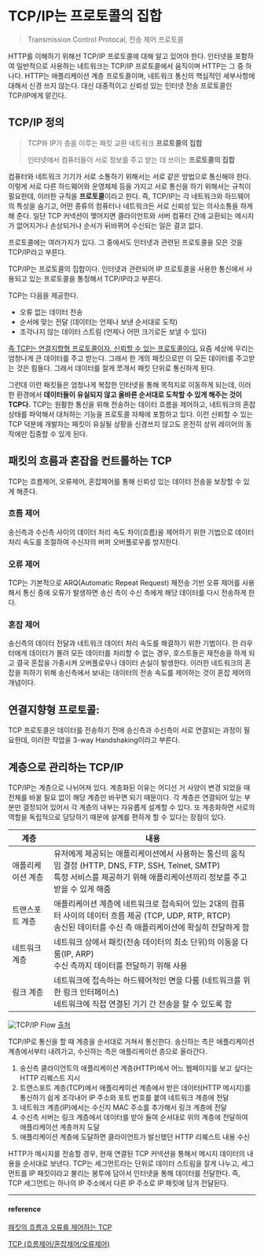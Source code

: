# TCP/IP는 프로토콜의 집합

> Transmission Control Protocal, 전송 제어 프로토콜

HTTP를 이해하기 위해선 TCP/IP 프로토콜에 대해 알고 있어야 한다.
인터넷을 포함하여 일반적으로 사용하는 네트워크는 TCP/IP 프로토콜에서 움직이며 HTTP는 그 중 하나다.
HTTP는 애플리케이션 계층 프로토콜이며, 네트워크 통신의 핵심적인 세부사항에 대해서 신경 쓰지 않는다. 대신 대중적이고 신뢰성 있는 인터넷 전송 프로토콜인 TCP/IP에게 맡긴다.

## TCP/IP 정의

> TCP와 IP가 층을 이루는 패킷 교환 네트워크 **프로토콜의 집합**
>
> 인터넷에서 컴퓨터들이 서로 정보를 주고 받는 데 쓰이는 **프로토콜의 집합**

컴퓨터와 네트워크 기기가 서로 소통하기 위해서는 서로 같은 방법으로 통신해야 한다.
이렇게 서로 다른 하드웨어와 운영체제 등을 가지고 서로 통신을 하기 위해서는 규칙이 필요한데, 이러한 규칙을 **프로토콜**이라고 한다.
즉, TCP/IP는 각 네트워크와 하드웨어의 특성을 숨기고, 어떤 종류의 컴퓨터나 네트워크든 서로 신뢰성 있는 의사소통을 하게 해 준다.
일단 TCP 커넥션이 맺어지면 클라이언트와 서버 컴퓨터 간에 교환되는 메시지가 없어지거나 손상되거나 순서가 뒤바뀌어 수신되는 일은 결코 없다.

프로토콜에는 여러가지가 있다. 그 중에서도 인터넷과 관련된 프로토콜을 모은 것을 TCP/IP라고 부른다.

TCP/IP는 프로토콜의 집합이다. 인터넷과 관련되어 IP 프로토콜을 사용한 통신에서 사용되고 있는 프로토콜을 통칭해서 TCP/IP라고 부른다.

TCP는 다음을 제공한다.

- 오류 없는 데이터 전송
- 순서에 맞는 전달 (데이터는 언제나 보낸 순서대로 도착)
- 조각나지 않는 데이터 스트림 (언제나 어떤 크기로든 보낼 수 있다)

<u>즉 TCP는 연결지향형 프로토콜이자, 신뢰할 수 있는 프로토콜이다.</u>
요즘 세상에 우리는 엄청나게 큰 데이터를 주고 받는다. 그래서 한 개의 패킷으로만 이 모든 데이터를 주고받는 것은 힘들다. 그래서 데이터를 잘게 쪼개서 패킷 단위로 통신하게 된다.

그런데 이런 패킷들은 엄청나게 복잡한 인터넷을 통해 목적지로 이동하게 되는데, 이러한 환경에서 **데이터들이 유실되지 않고 올바른 순서대로 도착할 수 있게 해주는 것이 TCP다.**
TCP는 원활한 통신을 위해 전송하는 데이터 흐름을 제어하고, 네트워크의 혼잡 상태를 파악해서 대처하는 기능을 프로토콜 자체에 포함하고 있다.
이런 신뢰할 수 있는 TCP 덕분에 개발자는 패킷이 유실될 상황을 신경쓰지 않고도 온전히 상위 레이어의 동작에만 집중할 수 있게 된다.

## 패킷의 흐름과 혼잡을 컨트롤하는 TCP

TCP는 흐름제어, 오류제어, 혼잡제어를 통해 신뢰성 있는 데이터 전송을 보장할 수 있게 해준다.

### 흐름 제어

송신측과 수신측 사이의 데이터 처리 속도 차이(흐름)을 제어하기 위한 기법으로 데이터 처리 속도를 조절하여 수신자의 버퍼 오버플로우를 방지한다.

### 오류 제어

TCP는 기본적으로 ARQ(Automatic Repeat Request) 재전송 기반 오류 제어를 사용해서 통신 중에 오류가 발생하면 송신 측이 수신 측에게 해당 데이터를 다시 전송하게 한다.

### 혼잡 제어

송신측의 데이터 전달과 네트워크 데이터 처리 속도를 해결하기 위한 기법이다.
한 라우터에게 데이터가 몰려 모든 데이터를 처리할 수 없는 경우, 호스트들은 재전송을 하게 되고 결국 혼잡을 가중시켜 오버플로우나 데이터 손실이 발생한다.
이러한 네트워크의 혼잡을 피하기 위해 송신측에서 보내는 데이터의 전송 속도를 제어하는 것이 혼잡 제어의 개념이다.

## 연결지향형 프로토콜: 
TCP 프로토콜은 데이터를 전송하기 전에 송신측과 수신측이 서로 연결되는 과정이 필요한데, 이러한 작업을 3-way Handshaking이라고 부른다.

## 계층으로 관리하는 TCP/IP

TCP/IP는 계층으로 나뉘어져 있다. 계층화된 이유는 어디선 거 사양이 변경 되었을 때 전체를 바꿀 필요 없이 해당 계층만 바꾸면 되기 때문이다. 각 계층은 연결되어 있는 부분만 결정되어 있어서 각 계층의 내부는 자유롭게 설계할 수 있다.
또 계층화하면 서로의 역할을 독립적으로 담당하기 때문에 설계를 편하게 할 수 있다는 장점이 있다.

| 계층              | 내용                                                                                                                                                                          |
| ----------------- | ----------------------------------------------------------------------------------------------------------------------------------------------------------------------------- |
| 애플리케이션 계층 | 유저에게 제공되는 애플리케이션에서 사용하는 통신의 움직임 결정 (HTTP, DNS, FTP, SSH, Telnet, SMTP)<br> 특정 서비스를 제공하기 위해 애플리케이션끼리 정보를 주고 받을 수 있게 해줌 |
| 트랜스포트 계층   | 애플리케이션 계층에 네트워크로 접속되어 있는 2대의 컴퓨터 사이의 데이터 흐름 제공 (TCP, UDP, RTP, RTCP)<br> 송신된 데이터를 수신 측 애플리케이션에 확실히 전달하게 함             |
| 네트워크 계층     | 네트워크 상에서 패킷(전송 데이터의 최소 단위)의 이동을 다룸(IP, ARP) <br>수신 측까지 데이터를 전달하기 위해 사용                                                                  |
| 링크 계층         | 네트워크에 접속하는 하드웨어적인 면을 다룸 (네트워크를 위한 링크 인터페이스) <br>네트워크에 직접 연결된 기기 간 전송을 할 수 있도록 함                                            |

![TCP/IP Flow](https://docs.oracle.com/cd/E26505_01/html/E27061/figures/ipov.fig88.png)
[출처](https://docs.oracle.com/cd/E26505_01/html/E27061/ipov-29.html)

TCP/IP로 통신을 할 때 계층을 순서대로 거쳐서 통신한다. 송신하는 측은 애플리케이션 계층에서부터 내려가고, 수신하는 측은 애플리케이션 층으로 올라간다.

1. 송신측 클라이언트의 애플리케이션 계층(HTTP)에서 어느 웹페이지를 보고 싶다는 HTTP 리퀘스트 지시
2. 트랜스포트 계층(TCP)에서 애플리케이션 계층에서 받은 데이터(HTTP 메시지)를 통신하기 쉽게 조각내어 IP 주소와 포트 번호를 붙여 네트워크 계층에 전달
3. 네트워크 계층(IP)에서는 수신지 MAC 주소를 추가해서 링크 계층에 전달
4. 수신측 서버는 링크 계층에서 데이터를 받아 들여 순서대로 위의 계층에 전달하여 애플리케이션 계층까지 도달
5. 애플리케이션 계층에 도달하면 클라이언트가 발신했던 HTTP 리퀘스트 내용 수신

HTTP가 메시지를 전송할 경우, 현재 연결된 TCP 커넥션을 통해서 메시지 데이터의 내용을 순서대로 보낸다.
TCP는 세그먼트라는 단위로 데이터 스트림을 잘게 나누고, 세그먼트를 IP 패킷이라고 불리는 봉투에 담아서 인터넷을 통해 데이터를 전달한다.
즉, TCP 세그먼트는 하나의 IP 주소에서 다른 IP 주소로 IP 패킷에 담겨 전달된다.

---

#### reference

[패킷의 흐름과 오류를 제어하는 TCP](https://evan-moon.github.io/2019/11/22/tcp-flow-control-error-control/)

[TCP (흐름제어/혼잡제어/오류제어)
](https://velog.io/@jsj3282/TCP-%ED%9D%90%EB%A6%84%EC%A0%9C%EC%96%B4%ED%98%BC%EC%9E%A1%EC%A0%9C%EC%96%B4-%EC%98%A4%EB%A5%98%EC%A0%9C%EC%96%B4)
